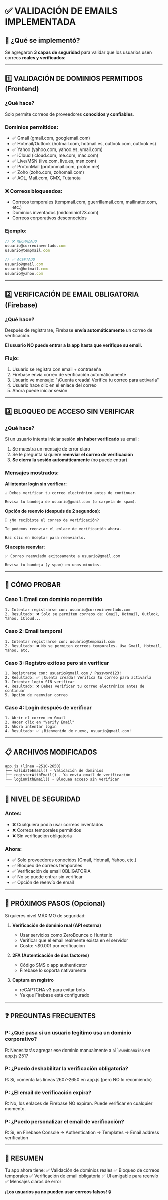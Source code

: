 # ✅ VALIDACIÓN DE EMAILS IMPLEMENTADA

## 🎯 ¿Qué se implementó?

Se agregaron **3 capas de seguridad** para validar que los usuarios usen correos **reales y verificados**:

---

## 1️⃣ VALIDACIÓN DE DOMINIOS PERMITIDOS (Frontend)

### ¿Qué hace?
Solo permite correos de proveedores **conocidos y confiables**.

### Dominios permitidos:
- ✅ Gmail (gmail.com, googlemail.com)
- ✅ Hotmail/Outlook (hotmail.com, hotmail.es, outlook.com, outlook.es)
- ✅ Yahoo (yahoo.com, yahoo.es, ymail.com)
- ✅ iCloud (icloud.com, me.com, mac.com)
- ✅ Live/MSN (live.com, live.es, msn.com)
- ✅ ProtonMail (protonmail.com, proton.me)
- ✅ Zoho (zoho.com, zohomail.com)
- ✅ AOL, Mail.com, GMX, Tutanota

### ❌ Correos bloqueados:
- Correos temporales (tempmail.com, guerrillamail.com, mailinator.com, etc.)
- Dominios inventados (midominio123.com)
- Correos corporativos desconocidos

### Ejemplo:
```javascript
// ❌ RECHAZADO
usuario@correoinventado.com
usuario@tempmail.com

// ✅ ACEPTADO
usuario@gmail.com
usuario@hotmail.com
usuario@yahoo.com
```

---

## 2️⃣ VERIFICACIÓN DE EMAIL OBLIGATORIA (Firebase)

### ¿Qué hace?
Después de registrarse, Firebase **envía automáticamente** un correo de verificación.

**El usuario NO puede entrar a la app hasta que verifique su email.**

### Flujo:
1. Usuario se registra con email + contraseña
2. Firebase envía correo de verificación automáticamente
3. Usuario ve mensaje: "¡Cuenta creada! Verifica tu correo para activarla"
4. Usuario hace clic en el enlace del correo
5. Ahora puede iniciar sesión

---

## 3️⃣ BLOQUEO DE ACCESO SIN VERIFICAR

### ¿Qué hace?
Si un usuario intenta iniciar sesión **sin haber verificado** su email:

1. Se muestra un mensaje de error claro
2. Se le pregunta si quiere **reenviar el correo de verificación**
3. **Se cierra la sesión automáticamente** (no puede entrar)

### Mensajes mostrados:

**Al intentar login sin verificar:**
```
⚠️ Debes verificar tu correo electrónico antes de continuar.

Revisa tu bandeja de usuario@gmail.com (o carpeta de spam).
```

**Opción de reenvío (después de 2 segundos):**
```
📧 ¿No recibiste el correo de verificación?

Te podemos reenviar el enlace de verificación ahora.

Haz clic en Aceptar para reenviarlo.
```

**Si acepta reenviar:**
```
✅ Correo reenviado exitosamente a usuario@gmail.com

Revisa tu bandeja (y spam) en unos minutos.
```

---

## 🧪 CÓMO PROBAR

### Caso 1: Email con dominio no permitido
```
1. Intentar registrarse con: usuario@correoinventado.com
2. Resultado: ❌ Solo se permiten correos de: Gmail, Hotmail, Outlook, Yahoo, iCloud...
```

### Caso 2: Email temporal
```
1. Intentar registrarse con: usuario@tempmail.com
2. Resultado: ❌ No se permiten correos temporales. Usa Gmail, Hotmail, Yahoo, etc.
```

### Caso 3: Registro exitoso pero sin verificar
```
1. Registrarse con: usuario@gmail.com / Password123!
2. Resultado: ✅ ¡Cuenta creada! Verifica tu correo para activarla
3. Intentar login SIN verificar
4. Resultado: ❌ Debes verificar tu correo electrónico antes de continuar
5. Opción de reenviar correo
```

### Caso 4: Login después de verificar
```
1. Abrir el correo en Gmail
2. Hacer clic en "Verify Email"
3. Ahora intentar login
4. Resultado: ✅ ¡Bienvenido de nuevo, usuario@gmail.com!
```

---

## 📋 ARCHIVOS MODIFICADOS

```
app.js (línea ~2510-2650)
├── validateEmail() - Validación de dominios
├── registerWithEmail() - Ya envía email de verificación
└── loginWithEmail() - Bloquea acceso sin verificar
```

---

## 🔐 NIVEL DE SEGURIDAD

### Antes:
- ❌ Cualquiera podía usar correos inventados
- ❌ Correos temporales permitidos
- ❌ Sin verificación obligatoria

### Ahora:
- ✅ Solo proveedores conocidos (Gmail, Hotmail, Yahoo, etc.)
- ✅ Bloqueo de correos temporales
- ✅ Verificación de email OBLIGATORIA
- ✅ No se puede entrar sin verificar
- ✅ Opción de reenvío de email

---

## 🚀 PRÓXIMOS PASOS (Opcional)

Si quieres nivel MÁXIMO de seguridad:

1. **Verificación de dominio real (API externa)**
   - Usar servicios como ZeroBounce o Hunter.io
   - Verificar que el email realmente exista en el servidor
   - Costo: ~$0.001 por verificación

2. **2FA (Autenticación de dos factores)**
   - Código SMS o app authenticator
   - Firebase lo soporta nativamente

3. **Captura en registro**
   - reCAPTCHA v3 para evitar bots
   - Ya que Firebase está configurado

---

## ❓ PREGUNTAS FRECUENTES

### P: ¿Qué pasa si un usuario legítimo usa un dominio corporativo?
R: Necesitarás agregar ese dominio manualmente a `allowedDomains` en app.js:2517

### P: ¿Puedo deshabilitar la verificación obligatoria?
R: Sí, comenta las líneas 2607-2650 en app.js (pero NO lo recomiendo)

### P: ¿El email de verificación expira?
R: No, los enlaces de Firebase NO expiran. Puede verificar en cualquier momento.

### P: ¿Puedo personalizar el email de verificación?
R: Sí, en Firebase Console → Authentication → Templates → Email address verification

---

## 🎉 RESUMEN

Tu app ahora tiene:
✅ Validación de dominios reales
✅ Bloqueo de correos temporales
✅ Verificación de email obligatoria
✅ UI amigable para reenvío
✅ Mensajes claros de error

**¡Los usuarios ya no pueden usar correos falsos!** 🔒
